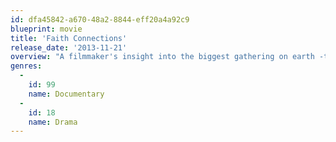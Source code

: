```yaml
---
id: dfa45842-a670-48a2-8844-eff20a4a92c9
blueprint: movie
title: 'Faith Connections'
release_date: '2013-11-21'
overview: "A filmmaker's insight into the biggest gathering on earth -the Kumbh Mela."
genres:
  -
    id: 99
    name: Documentary
  -
    id: 18
    name: Drama
---
```

